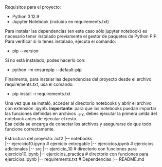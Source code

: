 Requisitos para el proyecto: 
 - Python 3.12.9
 - Jupyter Notebook (incluido en requirements.txt)

Para instalar las dependencias (en este caso sólo jupyter notebook) es necesario tener instalado previamente el gestor de paquetes de Python PIP. Para verificar si lo tenes instalado, ejecuta el comando: 
  - pip --version

Si no está instalado, podes hacerlo con:
  - python -m ensurepip --default-pip

Finalmente, para instalar las dependencias del proyecto desde el archivo requirements.txt, usa el comando:
  - pip install -r requirements.txt

Una vez que se instaló, acceder al directorio notebooks y abrir el archivo con extensión .ipynb. 
**Importante**: para que los notebooks puedan importar las funciones definidas en archivos `.py`, debes ejecutar la primera celda del notebook antes de ejecutar el resto.  
Esa celda se encarga de conectar los archivos y asegurarse de que todo funcione correctamente.

Estructura del proyecto:
    act2
    |-- notebooks   
                |-- ejercicio10.ipynb     # ejercicio entregable
                |-- ejercicios.ipynb      # ejercicios adicionales
    |-- src
            |-- ejercicio_10              # directorio con funciones para ejercicio10.ipynb
            |-- ejercicios_practica       # directorio con funciones para ejercicios.ipynb
    |-- requirements.txt                  # Dependencias
    |-- README.md